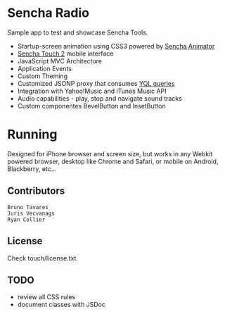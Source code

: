 # Sencha Radio
      
  Sample app to test and showcase Sencha Tools. 

  * Startup-screen animation using CSS3 powered by [Sencha Animator](http://www.sencha.com/products/animator/)
  *	[Sencha Touch 2](http://www.sencha.com/products/touch/) mobile interface
  * JavaScript MVC Architecture
  * Application Events
  * Custom Theming
  * Customized JSONP proxy that consumes [YQL queries](http://developer.yahoo.com/yql)
  * Integration with Yahoo!Music and iTunes Music API
  * Audio capabilities - play, stop and navigate sound tracks
  * Custom componentes BevelButton and InsetButton

# Running
  
  Designed for iPhone browser and screen size, but works in any Webkit powered browser, desktop like Chrome and 
  Safari, or mobile on Android, Blackberry, etc...

## Contributors

```
Bruno Tavares
Juris Vecvanags
Ryan Collier
```

## License 

  Check touch/license.txt.

## TODO

  * review all CSS rules
  * document classes with JSDoc